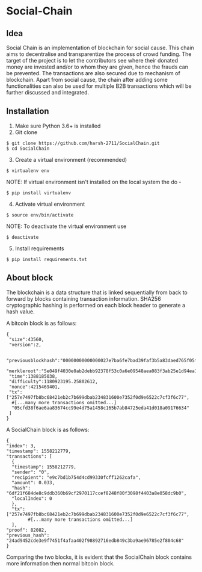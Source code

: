 # Social-Chain

## Idea

Social Chain is an implementation of blockchain for social cause. This chain aims to decentralise and transparentize the process of crowd funding. The target of the project is to let the contributors see where their donated money are invested and/or to whom they are given, hence the frauds can be prevented. The transactions are also secured due to mechanism of blockchain. Apart from social cause, the chain after adding some functionalities can also be used for multiple B2B transactions which will be further discussed and integrated.

## Installation

1. Make sure Python 3.6+ is installed
2. Git clone
```
$ git clone https://github.com/harsh-2711/SocialChain.git
$ cd SocialChain
```

3. Create a virtual environment (recommended)
```
$ virtualenv env
```
NOTE: If virtual environment isn't installed on the local system the do -
```
$ pip install virtualenv
```

4. Activate virtual environment
```
$ source env/bin/activate
```
NOTE: To deactivate the virtual environment use
```
$ deactivate
```

5. Install requirements
```
$ pip install requirements.txt
```

## About block

The blockchain is a data structure that is linked sequentially from back to forward by blocks containing transaction information. SHA256 cryptographic hashing is performed on each block header to generate a hash value. 

A bitcoin block is as follows:   
  
```
{
 "size":43560,
 "version":2,

 "previousblockhash":"00000000000000027e7ba6fe7bad39faf3b5a83daed765f05f7d1b71a1632249",
 "merkleroot":"5e049f4030e0ab2debb92378f53c0a6e09548aea083f3ab25e1d94ea1155e29d",
 "time":1388185038,
 "difficulty":1180923195.25802612,
 "nonce":4215469401,
 "tx":["257e7497fb8bc68421eb2c7b699dbab234831600e7352f0d9e6522c7cf3f6c77",
  #[...many more transactions omitted...]
  "05cfd38f6ae6aa83674cc99e4d75a1458c165b7ab84725eda41d018a09176634"
 ]
}
```

A SocialChain block is as follows:
```
{
"index": 3,
"timestamp": 1558212779,
"transactions": [
  {
  "timestamp": 1558212779,
  "sender": "0",
  "recipient": "e9c7bd1b754d4cd99330fcff1262cafa",
  "amount": 0.033,
  "hash": "6df21f684de8c9ddb360b69cf2970117ccef8248f80f3098f4403a8e058dc9b0",
  "localIndex": 0
  },
  "tx": ["257e7497fb8bc68421eb2c7b699dbab234831600e7352f0d9e6522c7cf3f6c77",
        #[...many more transactions omitted...]
  ], 
"proof": 82082,
"previous_hash": "24ad9452cde3e9f7451f4afaa402f98892716edb849c3ba9ae96785e2f804c68"
}
```

Comparing the two blocks, it is evident that the SocialChain block contains more information then normal bitcoin block.
